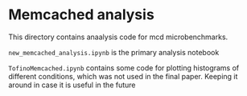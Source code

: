 # Memcached analysis
This directory contains anaalysis code for mcd microbenchmarks.

`new_memcached_analysis.ipynb` is the primary analysis notebook

`TofinoMemcached.ipynb` contains some code for plotting histograms of different conditions,
which was not used in the final paper. Keeping it around in case it is useful in the future
